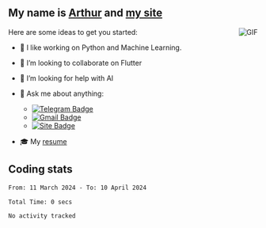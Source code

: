 
## My name is [Arthur](https://www.linkedin.com/in/arthur-novais-201420/) and [my site](https://arthurcn96.github.io/)

<!--
**Arthurcn96/Arthurcn96** is a ✨ _special_ ✨ repository because its `README.md` (this file) appears on your GitHub profile.
-->
<img align="right"  max-width="440" max-height="240" alt="GIF" src="https://raw.githubusercontent.com/Arthurcn96/Arthurcn96/master/helloThere.gif" />

Here are some ideas to get you started:

- 🤖 I like working on Python and Machine Learning.
- 👯 I’m looking to collaborate on Flutter
- 🤔 I’m looking for help with AI
- 💬 Ask me about anything:
    - [![Telegram Badge](https://img.shields.io/badge/-@Arthurcn9-0088cc?style=for-the-badge&logo=Telegram&logoColor=white)](https://t.me/Arthurcn9)
    - [![Gmail Badge](https://img.shields.io/badge/-@Arthurcn9-red?style=for-the-badge&logo=Gmail&logoColor=white)](mailto:Arthurcn96@gmail.com)
    - [![Site Badge](https://img.shields.io/badge/arthurcn96.github.io-informational?style=for-the-badge&logo=internetexplorer)](https://arthurcn96.github.io/)

- 🎓 My [resume](https://github.com/Arthurcn96/resume/blob/master/Resume_PT-BR.pdf)


## Coding stats
<!--START_SECTION:waka-->

```txt
From: 11 March 2024 - To: 10 April 2024

Total Time: 0 secs

No activity tracked
```

<!--END_SECTION:waka-->
